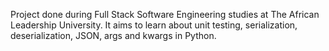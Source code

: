 Project done during Full Stack Software Engineering studies at The African Leadership University. It aims to learn about unit testing, serialization, deserialization, JSON, args and kwargs in Python.
